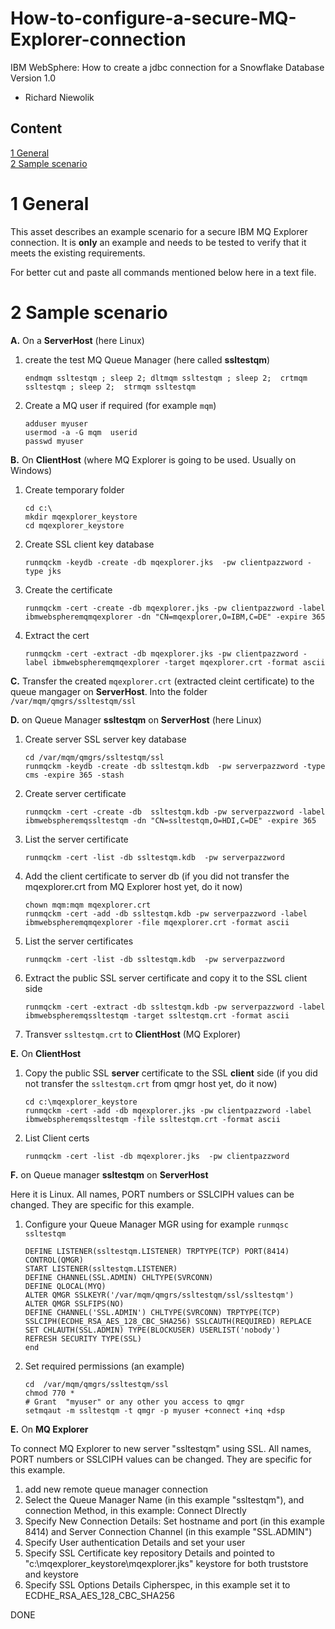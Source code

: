 # How-to-configure-a-secure-MQ-Explorer-connection

IBM WebSphere: How to create a jdbc connection for a Snowflake Database <BR> 
Version 1.0 <BR>

- Richard Niewolik


Content
-------

[1 General](#1-general) <BR>
[2 Sample scenario](#2)

1 General
=========

This asset describes an example scenario for a secure IBM MQ Explorer connection. 
It is **only** an example and needs to be tested to verify that it meets the existing requirements.

For better cut and paste all commands mentioned below here in a text file.

2 Sample scenario
==================

**A.** On a **ServerHost** (here Linux) 

1. create the test MQ Queue Manager (here called **ssltestqm**)
    ``` 
    endmqm ssltestqm ; sleep 2; dltmqm ssltestqm ; sleep 2;  crtmqm ssltestqm ; sleep 2;  strmqm ssltestqm
    ``` 
1. Create a MQ user if required (for example `mqm`)
    ```
    adduser myuser
    usermod -a -G mqm  userid
    passwd myuser
    ```

**B.** On **ClientHost** (where MQ Explorer is going to be used. Usually on Windows)

1. Create temporary folder
    ```
    cd c:\
    mkdir mqexplorer_keystore
    cd mqexplorer_keystore
    ```
2.  Create SSL client key database 
    ```
    runmqckm -keydb -create -db mqexplorer.jks  -pw clientpazzword -type jks
    ```
3. Create the certificate
    ```
    runmqckm -cert -create -db mqexplorer.jks -pw clientpazzword -label ibmwebspheremqmqexplorer -dn "CN=mqexplorer,O=IBM,C=DE" -expire 365
    ```
4. Extract the cert
    ```
    runmqckm -cert -extract -db mqexplorer.jks -pw clientpazzword -label ibmwebspheremqmqexplorer -target mqexplorer.crt -format ascii
    ```
**C.** Transfer the created `mqexplorer.crt` (extracted cleint certificate) to the queue mangager on **ServerHost**. Into the folder `/var/mqm/qmgrs/ssltestqm/ssl`


**D.** on Queue Manager **ssltestqm** on **ServerHost** (here Linux)

1. Create server SSL server key database
    ```
    cd /var/mqm/qmgrs/ssltestqm/ssl
    runmqckm -keydb -create -db ssltestqm.kdb  -pw serverpazzword -type cms -expire 365 -stash
    ```
2. Create server certificate
    ```
    runmqckm -cert -create -db  ssltestqm.kdb -pw serverpazzword -label ibmwebspheremqssltestqm -dn "CN=ssltestqm,O=HDI,C=DE" -expire 365
    ```
3. List the server certificate
    ```
    runmqckm -cert -list -db ssltestqm.kdb  -pw serverpazzword
    ```
4. Add the client certificate to server db (if you did not transfer the mqexplorer.crt from MQ Explorer host yet, do it now)
    ```
    chown mqm:mqm mqexplorer.crt
    runmqckm -cert -add -db ssltestqm.kdb -pw serverpazzword -label ibmwebspheremqmqexplorer -file mqexplorer.crt -format ascii
    ```
5. List the server certificates
    ```
    runmqckm -cert -list -db ssltestqm.kdb  -pw serverpazzword
    ```
6. Extract the public SSL server certificate and copy it to the SSL client side
    ```
    runmqckm -cert -extract -db ssltestqm.kdb -pw serverpazzword -label ibmwebspheremqssltestqm -target ssltestqm.crt -format ascii
    ```
8. Transver `ssltestqm.crt` to **ClientHost** (MQ Explorer) 

**E.** On **ClientHost**
1. Copy the public SSL **server** certificate to the SSL **client** side (if you did not transfer the `ssltestqm.crt` from qmgr host yet, do it now)
    ```
    cd c:\mqexplorer_keystore
    runmqckm -cert -add -db mqexplorer.jks -pw clientpazzword -label ibmwebspheremqssltestqm -file ssltestqm.crt -format ascii
    ```
2. List Client certs
    ```
    runmqckm -cert -list -db mqexplorer.jks  -pw clientpazzword
    ```

**F.** on Queue manager **ssltestqm** on **ServerHost**

Here it is Linux. All names, PORT numbers or SSLCIPH values can be changed. They are specific for this example.

1. Configure your Queue Manager MGR using for example `runmqsc ssltestqm`
    ```
    DEFINE LISTENER(ssltestqm.LISTENER) TRPTYPE(TCP) PORT(8414) CONTROL(QMGR)
    START LISTENER(ssltestqm.LISTENER) 
    DEFINE CHANNEL(SSL.ADMIN) CHLTYPE(SVRCONN) 
    DEFINE QLOCAL(MYQ) 
    ALTER QMGR SSLKEYR('/var/mqm/qmgrs/ssltestqm/ssl/ssltestqm')
    ALTER QMGR SSLFIPS(NO)
    DEFINE CHANNEL('SSL.ADMIN') CHLTYPE(SVRCONN) TRPTYPE(TCP) SSLCIPH(ECDHE_RSA_AES_128_CBC_SHA256) SSLCAUTH(REQUIRED) REPLACE
    SET CHLAUTH(SSL.ADMIN) TYPE(BLOCKUSER) USERLIST('nobody')
    REFRESH SECURITY TYPE(SSL)
    end
    ```
2. Set required permissions (an example)
    ```
    cd  /var/mqm/qmgrs/ssltestqm/ssl
    chmod 770 *
    # Grant  "myuser" or any other you access to qmgr
    setmqaut -m ssltestqm -t qmgr -p myuser +connect +inq +dsp
    ```
    
**E.** On **MQ Explorer**

To connect MQ Explorer to new server "ssltestqm" using SSL. All names, PORT numbers or SSLCIPH values can be changed. They are specific for this example.

1. add new remote queue manager connection
1. Select the Queue Manager Name (in this example "ssltestqm"), and connection Method, in this example: Connect DIrectly
1. Specify New Connection Details: Set hostname and port (in this example 8414) and Server Connection Channel (in this example "SSL.ADMIN")
1. Specify User authentication Details and set your user
1. Specify SSL Certificate key repository Details and pointed to "c:\mqexplorer_keystore\mqexplorer.jks" keystore for both truststore and keystore 
1. Specify SSL Options Details Cipherspec, in this example set it to ECDHE_RSA_AES_128_CBC_SHA256  

DONE



